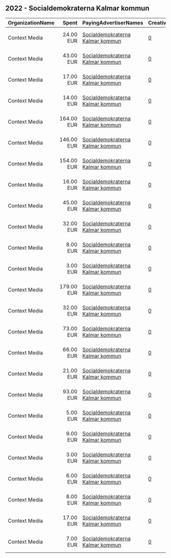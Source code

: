 ## 2022 - Socialdemokraterna Kalmar kommun 
|OrganizationName|Spent|PayingAdvertiserNames|CreativeUrls|Impressions|Genders|AgeBrackets|CountryCodes|BillingAddresses|CandidateBallotInformation|
|:---|---:|:---|:---|---:|:---|:---|:---|:---|:---|
|Context Media|24.00 EUR|[Socialdemokraterna Kalmar kommun](2022/Socialdemokraterna_Kalmar_kommun.md)|[0](https://www.snap.com/political-ads/asset/5336b08b53c2705ac5f02f34e529266594ca262c39cddc9d054dacef4bff1827?mediaType=mp4)|7,633||17+|sweden|"Västra Norrlandsgatan 7 ,UMEÅ,90327,SE"||
|Context Media|43.00 EUR|[Socialdemokraterna Kalmar kommun](2022/Socialdemokraterna_Kalmar_kommun.md)|[0](https://www.snap.com/political-ads/asset/46f9d63ba34af61d7859bbe83a82f95b07628f99ce41a44da4615f7b16063ced?mediaType=mp4)|10,292||17+|sweden|"Västra Norrlandsgatan 7 ,UMEÅ,90327,SE"||
|Context Media|17.00 EUR|[Socialdemokraterna Kalmar kommun](2022/Socialdemokraterna_Kalmar_kommun.md)|[0](https://www.snap.com/political-ads/asset/77033ed67cd710047501d50157b0dfbb2bf3dae12ccdbb9eb13075374c4493bd?mediaType=mp4)|6,183||17+|sweden|"Västra Norrlandsgatan 7 ,UMEÅ,90327,SE"||
|Context Media|14.00 EUR|[Socialdemokraterna Kalmar kommun](2022/Socialdemokraterna_Kalmar_kommun.md)|[0](https://www.snap.com/political-ads/asset/ec191a053fc7ab21fef6fa8b778dc9c6f29e5b4428532c28ac07b69fbf7b7f4a?mediaType=mp4)|4,988||17+|sweden|"Västra Norrlandsgatan 7 ,UMEÅ,90327,SE"||
|Context Media|164.00 EUR|[Socialdemokraterna Kalmar kommun](2022/Socialdemokraterna_Kalmar_kommun.md)|[0](https://www.snap.com/political-ads/asset/6d1586a83afb896c1bcbf989bcc8c9a8a0c9e37987e5b912d1e48f03d6a41dbf?mediaType=mp4)|37,727||17+|sweden|"Västra Norrlandsgatan 7 ,UMEÅ,90327,SE"||
|Context Media|146.00 EUR|[Socialdemokraterna Kalmar kommun](2022/Socialdemokraterna_Kalmar_kommun.md)|[0](https://www.snap.com/political-ads/asset/cd29e85e58dcc107b545cb70bf16ae227ff1332b6e024f07e1e146145bdfe3f3?mediaType=mp4)|44,088||17+|sweden|"Västra Norrlandsgatan 7 ,UMEÅ,90327,SE"||
|Context Media|154.00 EUR|[Socialdemokraterna Kalmar kommun](2022/Socialdemokraterna_Kalmar_kommun.md)|[0](https://www.snap.com/political-ads/asset/77033ed67cd710047501d50157b0dfbb2bf3dae12ccdbb9eb13075374c4493bd?mediaType=mp4)|26,149||17+|sweden|"Västra Norrlandsgatan 7 ,UMEÅ,90327,SE"||
|Context Media|16.00 EUR|[Socialdemokraterna Kalmar kommun](2022/Socialdemokraterna_Kalmar_kommun.md)|[0](https://www.snap.com/political-ads/asset/98e7ddb3e478811c522b0bdc4ee7e5dbd3af1df4c3f5e5f9940f275d2d298816?mediaType=mp4)|5,501||17+|sweden|"Västra Norrlandsgatan 7 ,UMEÅ,90327,SE"||
|Context Media|45.00 EUR|[Socialdemokraterna Kalmar kommun](2022/Socialdemokraterna_Kalmar_kommun.md)|[0](https://www.snap.com/political-ads/asset/9b2435d058dc1523933075378163b407ac8b655b4b40737ff3b9e428885825c5?mediaType=mp4)|8,269||17+|sweden|"Västra Norrlandsgatan 7 ,UMEÅ,90327,SE"||
|Context Media|32.00 EUR|[Socialdemokraterna Kalmar kommun](2022/Socialdemokraterna_Kalmar_kommun.md)|[0](https://www.snap.com/political-ads/asset/e20bd967ef38a40dfa1267588706a588bc92d1f2fee0ff66d4a8e5441cd8b3e4?mediaType=mp4)|10,266||17+|sweden|"Västra Norrlandsgatan 7 ,UMEÅ,90327,SE"||
|Context Media|8.00 EUR|[Socialdemokraterna Kalmar kommun](2022/Socialdemokraterna_Kalmar_kommun.md)|[0](https://www.snap.com/political-ads/asset/98e7ddb3e478811c522b0bdc4ee7e5dbd3af1df4c3f5e5f9940f275d2d298816?mediaType=mp4)|3,453||17+|sweden|"Västra Norrlandsgatan 7 ,UMEÅ,90327,SE"||
|Context Media|3.00 EUR|[Socialdemokraterna Kalmar kommun](2022/Socialdemokraterna_Kalmar_kommun.md)|[0](https://www.snap.com/political-ads/asset/e20bd967ef38a40dfa1267588706a588bc92d1f2fee0ff66d4a8e5441cd8b3e4?mediaType=mp4)|1,891||17+|sweden|"Västra Norrlandsgatan 7 ,UMEÅ,90327,SE"||
|Context Media|179.00 EUR|[Socialdemokraterna Kalmar kommun](2022/Socialdemokraterna_Kalmar_kommun.md)|[0](https://www.snap.com/political-ads/asset/cd29e85e58dcc107b545cb70bf16ae227ff1332b6e024f07e1e146145bdfe3f3?mediaType=mp4)|37,567||17+|sweden|"Västra Norrlandsgatan 7 ,UMEÅ,90327,SE"||
|Context Media|32.00 EUR|[Socialdemokraterna Kalmar kommun](2022/Socialdemokraterna_Kalmar_kommun.md)|[0](https://www.snap.com/political-ads/asset/46f9d63ba34af61d7859bbe83a82f95b07628f99ce41a44da4615f7b16063ced?mediaType=mp4)|7,064||17+|sweden|"Västra Norrlandsgatan 7 ,UMEÅ,90327,SE"||
|Context Media|73.00 EUR|[Socialdemokraterna Kalmar kommun](2022/Socialdemokraterna_Kalmar_kommun.md)|[0](https://www.snap.com/political-ads/asset/ec191a053fc7ab21fef6fa8b778dc9c6f29e5b4428532c28ac07b69fbf7b7f4a?mediaType=mp4)|16,521||17+|sweden|"Västra Norrlandsgatan 7 ,UMEÅ,90327,SE"||
|Context Media|66.00 EUR|[Socialdemokraterna Kalmar kommun](2022/Socialdemokraterna_Kalmar_kommun.md)|[0](https://www.snap.com/political-ads/asset/463f7166708a3d06c9c652c560600e9a5de22ec24509fd362628ab8f48bb89ef?mediaType=mp4)|19,030||17+|sweden|"Västra Norrlandsgatan 7 ,UMEÅ,90327,SE"||
|Context Media|21.00 EUR|[Socialdemokraterna Kalmar kommun](2022/Socialdemokraterna_Kalmar_kommun.md)|[0](https://www.snap.com/political-ads/asset/9b2435d058dc1523933075378163b407ac8b655b4b40737ff3b9e428885825c5?mediaType=mp4)|6,527||17+|sweden|"Västra Norrlandsgatan 7 ,UMEÅ,90327,SE"||
|Context Media|93.00 EUR|[Socialdemokraterna Kalmar kommun](2022/Socialdemokraterna_Kalmar_kommun.md)|[0](https://www.snap.com/political-ads/asset/6d1586a83afb896c1bcbf989bcc8c9a8a0c9e37987e5b912d1e48f03d6a41dbf?mediaType=mp4)|19,190||17+|sweden|"Västra Norrlandsgatan 7 ,UMEÅ,90327,SE"||
|Context Media|5.00 EUR|[Socialdemokraterna Kalmar kommun](2022/Socialdemokraterna_Kalmar_kommun.md)|[0](https://www.snap.com/political-ads/asset/28430ad778268501921d6f0a8dc361c121094e3ea1c126f2caef4e41b37d5184?mediaType=mp4)|2,704||17+|sweden|"Västra Norrlandsgatan 7 ,UMEÅ,90327,SE"||
|Context Media|9.00 EUR|[Socialdemokraterna Kalmar kommun](2022/Socialdemokraterna_Kalmar_kommun.md)|[0](https://www.snap.com/political-ads/asset/8bb31d033e5b82f60e22141112547ee95ca4d4711db275ae61741f362f316ae3?mediaType=mp4)|2,971||17+|sweden|"Västra Norrlandsgatan 7 ,UMEÅ,90327,SE"||
|Context Media|3.00 EUR|[Socialdemokraterna Kalmar kommun](2022/Socialdemokraterna_Kalmar_kommun.md)|[0](https://www.snap.com/political-ads/asset/8bb31d033e5b82f60e22141112547ee95ca4d4711db275ae61741f362f316ae3?mediaType=mp4)|1,934||17+|sweden|"Västra Norrlandsgatan 7 ,UMEÅ,90327,SE"||
|Context Media|6.00 EUR|[Socialdemokraterna Kalmar kommun](2022/Socialdemokraterna_Kalmar_kommun.md)|[0](https://www.snap.com/political-ads/asset/b67152c6d0b76e52f90ac942304b9dc8ec13e3e96491bd13b6b903b5b9cf1320?mediaType=mp4)|3,302||17+|sweden|"Västra Norrlandsgatan 7 ,UMEÅ,90327,SE"||
|Context Media|8.00 EUR|[Socialdemokraterna Kalmar kommun](2022/Socialdemokraterna_Kalmar_kommun.md)|[0](https://www.snap.com/political-ads/asset/5336b08b53c2705ac5f02f34e529266594ca262c39cddc9d054dacef4bff1827?mediaType=mp4)|3,945||17+|sweden|"Västra Norrlandsgatan 7 ,UMEÅ,90327,SE"||
|Context Media|17.00 EUR|[Socialdemokraterna Kalmar kommun](2022/Socialdemokraterna_Kalmar_kommun.md)|[0](https://www.snap.com/political-ads/asset/b67152c6d0b76e52f90ac942304b9dc8ec13e3e96491bd13b6b903b5b9cf1320?mediaType=mp4)|5,566||17+|sweden|"Västra Norrlandsgatan 7 ,UMEÅ,90327,SE"||
|Context Media|7.00 EUR|[Socialdemokraterna Kalmar kommun](2022/Socialdemokraterna_Kalmar_kommun.md)|[0](https://www.snap.com/political-ads/asset/463f7166708a3d06c9c652c560600e9a5de22ec24509fd362628ab8f48bb89ef?mediaType=mp4)|3,829||17+|sweden|"Västra Norrlandsgatan 7 ,UMEÅ,90327,SE"||
